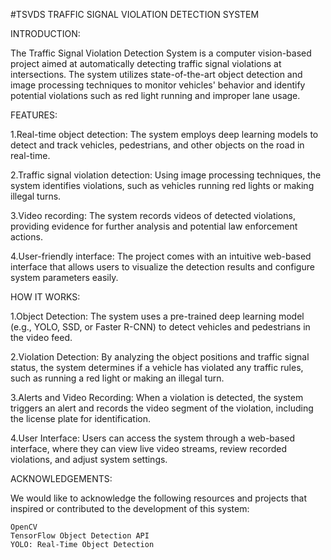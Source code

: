 #TSVDS
TRAFFIC SIGNAL VIOLATION DETECTION SYSTEM

INTRODUCTION:

The Traffic Signal Violation Detection System is a computer vision-based project aimed at automatically detecting traffic signal violations at intersections. The system utilizes state-of-the-art object detection and image processing techniques to monitor vehicles' behavior and identify potential violations such as red light running and improper lane usage.

FEATURES:

1.Real-time object detection: The system employs deep learning models to detect and track vehicles, pedestrians, and other objects on the road in real-time.

2.Traffic signal violation detection: Using image processing techniques, the system identifies violations, such as vehicles running red lights or making illegal turns.

3.Video recording: The system records videos of detected violations, providing evidence for further analysis and potential law enforcement actions.

4.User-friendly interface: The project comes with an intuitive web-based interface that allows users to visualize the detection results and configure system parameters easily.

HOW IT WORKS:

1.Object Detection: The system uses a pre-trained deep learning model (e.g., YOLO, SSD, or Faster R-CNN) to detect vehicles and pedestrians in the video feed.

2.Violation Detection: By analyzing the object positions and traffic signal status, the system determines if a vehicle has violated any traffic rules, such as running a red light or making an illegal turn.

3.Alerts and Video Recording: When a violation is detected, the system triggers an alert and records the video segment of the violation, including the license plate for identification.

4.User Interface: Users can access the system through a web-based interface, where they can view live video streams, review recorded violations, and adjust system settings.

ACKNOWLEDGEMENTS:

We would like to acknowledge the following resources and projects that inspired or contributed to the development of this system:

    OpenCV
    TensorFlow Object Detection API
    YOLO: Real-Time Object Detection
